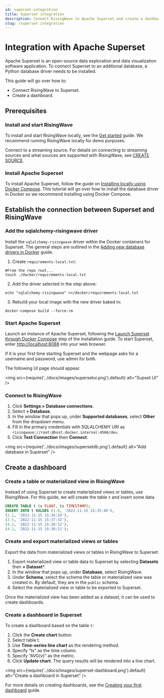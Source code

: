 ```yaml
---
id: superset-integration
title: Superset integration
description: Connect RisingWave to Apache Superset and create a dashboard.
slug: /superset-integration
---
```


# Integration with Apache Superset

Apache Superset is an open-source data exploration and data visualization software application. To connect Superset to an additional database, a Python database driver needs to be installed.

This guide will go over how to:
* Connect RisingWave to Superset.
* Create a dashboard.

## Prerequisites

### Install and start RisingWave

To install and start RisingWave locally, see the [Get started](https://www.risingwave.dev/docs/latest/get-started/) guide. We recommend running RisingWave locally for demo purposes.

Connect to a streaming source. For details on connecting to streaming sources and what sources are supported with RisingWave, see [CREATE SOURCE](https://www.risingwave.dev/docs/latest/sql-create-source/).

### Install Apache Superset

To install Apache Superset, follow the guide on [Installing locally using Docker Compose](https://superset.apache.org/docs/installation/installing-superset-using-docker-compose#installing-superset-locally-using-docker-compose). This tutorial will go over how to install the database driver in Docker so we recommend installing using Docker Compose. 

## Establish the connection between Superset and RisingWave

### Add the sqlalchemy-risingwave driver

Install the `sqlalchemy-risingwave` driver within the Docker containers for Superset. The general steps are outlined in the [Adding new database drivers in Docker](https://superset.apache.org/docs/databases/docker-add-drivers/#2-install-mysql-driver) guide. 

1. Create `requirements-local.txt`:
```shell
#From the repo root...
touch ./docker/requirements-local.txt
```

2. Add the driver selected in the step above:
```shell
echo "sqlalchemy-risingwave" >>/docker/requirements-local.txt
```

3. Rebuild your local image with the new driver baked in:
```shell
docker-compose build --force-rm
```

### Start Apache Superset

Launch an instance of Apache Superset, following the [Launch Superset through Docker Compose](https://superset.apache.org/docs/installation/installing-superset-using-docker-compose#3-launch-superset-through-docker-compose) step of the installation guide. To start Superset, enter [http://localhost:8088](http://localhost:8088/) into your web browser. 

If it is your first time starting Superset and the webpage asks for a username and password, use admin for both.

The following UI page should appear.

<img
  src={require('../docs/images/supersetui.png').default}
  alt="Supset UI"
/>

### Connect to RisingWave

1. Click **Settings > Database connections**. 
2. Select **+ Database**.
3. In the window that pops up, under **Supported databases**, select **Other** from the dropdown menu.
4. Fill in the primary credentials with SQLALCHEMY URI as `risingwave://root:@host.docker.internal:4566/dev`.
5. Click **Test Connection** then **Connect**.

<img
  src={require('../docs/images/supersetdb.png').default}
  alt="Add database in Superset"
/>

## Create a dashboard

### Create a table or materialized view in RisingWave

Instead of using Superset to create materialized views or tables, use RisingWave. For this guide, we will create the table `t` and insert some data.

```sql
CREATE TABLE t (v FLOAT, ts TIMESTAMP);
INSERT INTO t VALUES (1.0, '2022-11-15 15:35:40'),
(2.1, '2022-11-15 15:36:24'),
(3.5, '2022-11-15 15:37:32'),
(4.2, '2022-11-15 15:38:12'),
(4.2, '2022-11-15 15:38:21');
```

### Create and export materialized views or tables

Export the data from materialized views or tables in RisingWave to Superset:

1. Export materialized view or table data to Superset by selecting **Datasets** then **+ Dataset***.
2. In the window that pops up, under **Database**, select RisingWave.
3. Under **Schema**, select the schema the table or materialized view was created in. By default, they are in the `public` schema.
4. Select the materialized view or table to be exported to Superset.

Once the materialized view has been added as a dataset, it can be used to create dashboards.

### Create a dashboard in Superset

To create a dashboard based on the table `t`:
1. Click the **Create chart** button.
2. Select table t.
3. Use **Time-series line chart** as the rendering method.
4. Specify “ts” as the time column.
5. Specify “AVG(v)” as the metric.
6. Click **Update chart**. The query results will be rendered into a line chart.

<img
  src={require('../docs/images/superset-dashboard.png').default}
  alt="Create a dashboard in Superset"
/>

For more details on creating dashboards, see the [Creating your first dashboard](https://superset.apache.org/docs/creating-charts-dashboards/creating-your-first-dashboard#creating-charts-in-explore-view) guide. 